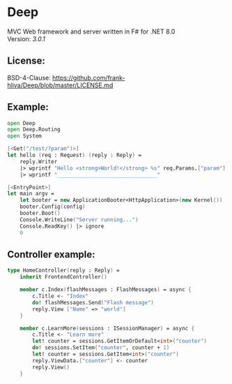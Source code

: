 # Deep

MVC Web framework and server written in F# for .NET 8.0 \
Version: *3.0.1*

## License:
BSD-4-Clause: https://github.com/frank-hliva/Deep/blob/master/LICENSE.md

## Example:

```fsharp
open Deep
open Deep.Routing
open System

[<Get("/test/?param")>]
let hello (req : Request) (reply : Reply) =
    reply.Writer
    |> wprintf "Hello <strong>World!</strong> %s" req.Params.["param"]
    |> wprintf "________________________________"

[<EntryPoint>]
let main argv =
    let booter = new ApplicationBooter<HttpApplication>(new Kernel())
    booter.Config(config)
    booter.Boot()
    Console.WriteLine("Server running...")
    Console.ReadKey() |> ignore
    0
```

## Controller example:

```fs
type HomeController(reply : Reply) =
    inherit FrontendController()

    member c.Index(flashMessages : FlashMessages) = async {
        c.Title <- "Index"
        do! flashMessages.Send("Flash message")
        reply.View ["Name" => "world"]
    }

    member c.LearnMore(sessions : ISessionManager) = async {
        c.Title <- "Learn more"
        let! counter = sessions.GetItemOrDefault<int>("counter")
        do! sessions.SetItem("counter", counter + 1)
        let! counter = sessions.GetItem<int>("counter")
        reply.ViewData.["counter"] <- counter
        reply.View()
    }
```
